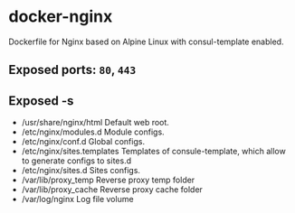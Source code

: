 # docker-nginx
Dockerfile for Nginx based on Alpine Linux with consul-template enabled.

## Exposed ports: `80`, `443`

## Exposed -s

- /usr/share/nginx/html
  Default web root.
- /etc/nginx/modules.d
  Module configs.
- /etc/nginx/conf.d
  Global configs.
- /etc/nginx/sites.templates
  Templates of consule-template, which allow to generate configs to sites.d
- /etc/nginx/sites.d
  Sites configs.
- /var/lib/proxy_temp
  Reverse proxy temp folder
- /var/lib/proxy_cache
  Reverse proxy cache folder
- /var/log/nginx
  Log file volume


